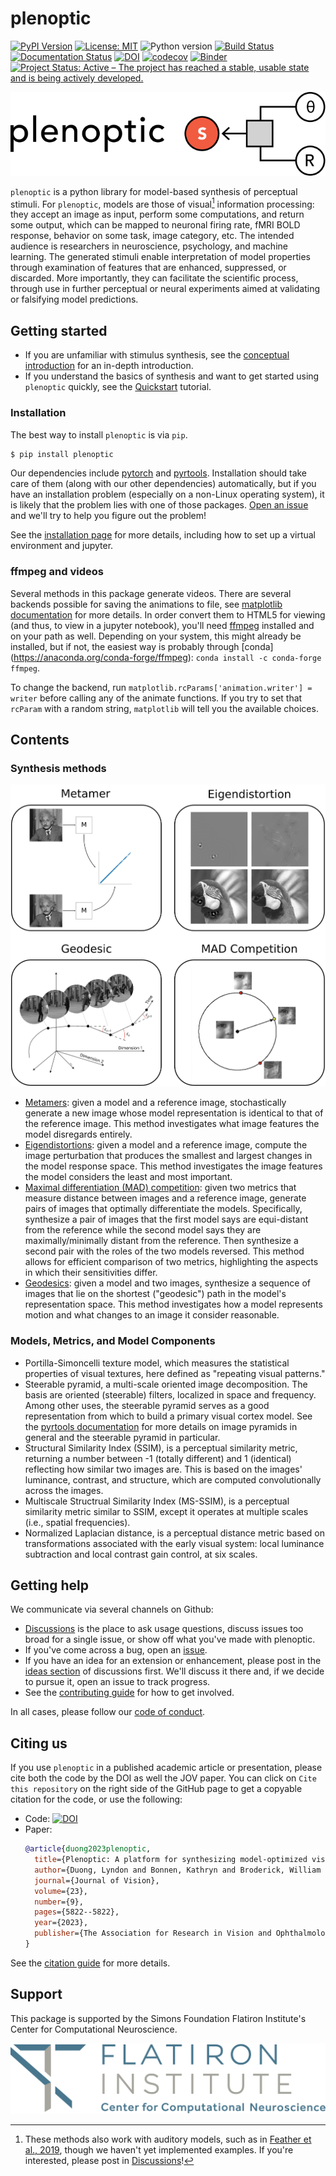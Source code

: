 # plenoptic

[![PyPI Version](https://img.shields.io/pypi/v/plenoptic.svg)](https://pypi.org/project/plenoptic/)
[![License: MIT](https://img.shields.io/badge/License-MIT-yellow.svg)](https://github.com/LabForComputationalVision/plenoptic/blob/main/LICENSE)
![Python version](https://img.shields.io/badge/python-3.7|3.8|3.9|3.10-blue.svg)
[![Build Status](https://github.com/LabForComputationalVision/plenoptic/workflows/build/badge.svg)](https://github.com/LabForComputationalVision/plenoptic/actions?query=workflow%3Abuild)
[![Documentation Status](https://readthedocs.org/projects/plenoptic/badge/?version=latest)](https://plenoptic.readthedocs.io/en/latest/?badge=latest)
[![DOI](https://zenodo.org/badge/DOI/10.5281/zenodo.10151131.svg)](https://doi.org/10.5281/zenodo.10151131)
[![codecov](https://codecov.io/gh/LabForComputationalVision/plenoptic/branch/main/graph/badge.svg?token=EDtl5kqXKA)](https://codecov.io/gh/LabForComputationalVision/plenoptic)
[![Binder](http://mybinder.org/badge_logo.svg)](https://mybinder.org/v2/gh/LabForComputationalVision/plenoptic/1.0.1?filepath=examples)
[![Project Status: Active – The project has reached a stable, usable state and is being actively developed.](https://www.repostatus.org/badges/latest/active.svg)](https://www.repostatus.org/#active)

![](docs/images/plenoptic_logo_wide.svg)

`plenoptic` is a python library for model-based synthesis of perceptual stimuli.
For `plenoptic`, models are those of visual[^1] information processing: they
accept an image as input, perform some computations, and return some output,
which can be mapped to neuronal firing rate, fMRI BOLD response, behavior on
some task, image category, etc. The intended audience is researchers in
neuroscience, psychology, and machine learning. The generated stimuli enable
interpretation of model properties through examination of features that are
enhanced, suppressed, or discarded. More importantly, they can facilitate the
scientific process, through use in further perceptual or neural experiments
aimed at validating or falsifying model predictions.

## Getting started

-   If you are unfamiliar with stimulus synthesis, see the [conceptual
    introduction](https://plenoptic.readthedocs.io/en/latest/conceptual_intro.html)
    for an in-depth introduction.
-   If you understand the basics of synthesis and want to get started
    using `plenoptic` quickly, see the
    [Quickstart](examples/00_quickstart.ipynb) tutorial.

### Installation

The best way to install `plenoptic` is via `pip`.

``` bash
$ pip install plenoptic
```

Our dependencies include [pytorch](https://pytorch.org/) and
[pyrtools](https://pyrtools.readthedocs.io/en/latest/). Installation should take
care of them (along with our other dependencies) automatically, but if you have
an installation problem (especially on a non-Linux operating system), it is
likely that the problem lies with one of those packages. [Open an
issue](https://github.com/LabForComputationalVision/plenoptic/issues) and we'll
try to help you figure out the problem!

See the [installation
page](https://plenoptic.readthedocs.io/en/latest/install.html) for more details,
including how to set up a virtual environment and jupyter.

### ffmpeg and videos

Several methods in this package generate videos. There are several backends
possible for saving the animations to file, see [matplotlib
documentation](https://matplotlib.org/stable/api/animation_api.html#writer-classes)
for more details. In order convert them to HTML5 for viewing (and thus, to view
in a jupyter notebook), you'll need [ffmpeg](https://ffmpeg.org/download.html)
installed and on your path as well. Depending on your system, this might already
be installed, but if not, the easiest way is probably through [conda]
(https://anaconda.org/conda-forge/ffmpeg): `conda install -c conda-forge
ffmpeg`.

To change the backend, run `matplotlib.rcParams['animation.writer'] = writer`
before calling any of the animate functions. If you try to set that `rcParam`
with a random string, `matplotlib` will tell you the available choices.

## Contents

### Synthesis methods

![](docs/images/example_synth.svg)

-   [Metamers](examples/06_Metamer.ipynb): given a model and a
    reference image, stochastically generate a new image whose model
    representation is identical to that of the reference image. This
    method investigates what image features the model disregards
    entirely.
-   [Eigendistortions](examples/02_Eigendistortions.ipynb): given a
    model and a reference image, compute the image perturbation that
    produces the smallest and largest changes in the model response
    space. This method investigates the image features the model
    considers the least and most important.
-   [Maximal differentiation (MAD)
    competition](examples/07_MAD_Competition.ipynb): given two metrics
    that measure distance between images and a reference image, generate
    pairs of images that optimally differentiate the models.
    Specifically, synthesize a pair of images that the first model says
    are equi-distant from the reference while the second model says they
    are maximally/minimally distant from the reference. Then synthesize
    a second pair with the roles of the two models reversed. This method
    allows for efficient comparison of two metrics, highlighting the
    aspects in which their sensitivities differ.
-   [Geodesics](examples/05_Geodesics.ipynb): given a model and two
    images, synthesize a sequence of images that lie on the shortest
    ("geodesic") path in the model's representation space. This
    method investigates how a model represents motion and what changes
    to an image it consider reasonable.

### Models, Metrics, and Model Components

-   Portilla-Simoncelli texture model, which measures the statistical properties
    of visual textures, here defined as "repeating visual patterns."
-   Steerable pyramid, a multi-scale oriented image decomposition. The basis are
    oriented (steerable) filters, localized in space and frequency. Among other
    uses, the steerable pyramid serves as a good representation from which to
    build a primary visual cortex model. See the [pyrtools
    documentation](https://pyrtools.readthedocs.io/en/latest/index.html) for
    more details on image pyramids in general and the steerable pyramid in
    particular.
-   Structural Similarity Index (SSIM), is a perceptual similarity metric,
    returning a number between -1 (totally different) and 1 (identical)
    reflecting how similar two images are. This is based on the images'
    luminance, contrast, and structure, which are computed convolutionally
    across the images.
-   Multiscale Structrual Similarity Index (MS-SSIM), is a perceptual similarity
    metric similar to SSIM, except it operates at multiple scales (i.e.,
    spatial frequencies).
-   Normalized Laplacian distance, is a perceptual distance metric based on
    transformations associated with the early visual system: local luminance
    subtraction and local contrast gain control, at six scales.

## Getting help

We communicate via several channels on Github:

-   [Discussions](https://github.com/LabForComputationalVision/plenoptic/discussions)
    is the place to ask usage questions, discuss issues too broad for a
    single issue, or show off what you've made with plenoptic.
-   If you've come across a bug, open an
    [issue](https://github.com/LabForComputationalVision/plenoptic/issues).
-   If you have an idea for an extension or enhancement, please post in the
    [ideas
    section](https://github.com/LabForComputationalVision/plenoptic/discussions/categories/ideas)
    of discussions first. We'll discuss it there and, if we decide to pursue it,
    open an issue to track progress.
-   See the [contributing guide](CONTRIBUTING.md) for how to get involved.

In all cases, please follow our [code of conduct](CODE_OF_CONDUCT.md).

## Citing us

If you use `plenoptic` in a published academic article or presentation, please
cite both the code by the DOI as well the JOV paper. You can click on `Cite this
repository` on the right side of the GitHub page to get a copyable citation for
the code, or use the following:

- Code: [![DOI](https://zenodo.org/badge/DOI/10.5281/zenodo.10151131.svg)](https://doi.org/10.5281/zenodo.10151131)
- Paper:
  ``` bibtex
  @article{duong2023plenoptic,
    title={Plenoptic: A platform for synthesizing model-optimized visual stimuli},
    author={Duong, Lyndon and Bonnen, Kathryn and Broderick, William and Fiquet, Pierre-{\'E}tienne and Parthasarathy, Nikhil and Yerxa, Thomas and Zhao, Xinyuan and Simoncelli, Eero},
    journal={Journal of Vision},
    volume={23},
    number={9},
    pages={5822--5822},
    year={2023},
    publisher={The Association for Research in Vision and Ophthalmology}
  }
  ```

See the [citation
guide](https://plenoptic.readthedocs.io/en/latest/citation.html) for more
details.

## Support

This package is supported by the Simons Foundation Flatiron Institute's Center
for Computational Neuroscience.

![](docs/images/CCN-logo-wText.png)

[^1]: These methods also work with auditory models, such as in [Feather et al.,
    2019](https://proceedings.neurips.cc/paper_files/paper/2019/hash/ac27b77292582bc293a51055bfc994ee-Abstract.html),
    though we haven't yet implemented examples. If you're interested, please
    post in
    [Discussions](https://github.com/LabForComputationalVision/plenoptic/discussions)!
